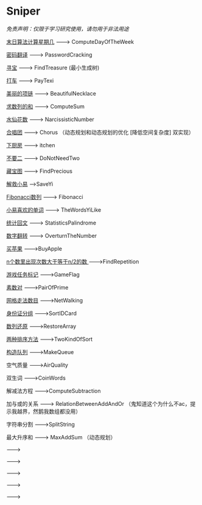 # Sniper

*免责声明：仅限于学习研究使用，请勿用于非法用途*

[末日算法计算星期几](http://www.sniper97.cn/index.php/category/other/other/doomsday)
---> ComputeDayOfTheWeek

[密码翻译](https://www.nowcoder.com/test/question/136de4a719954361a8e9e41c8c4ad855?pid=9439037&tid=14952974)
---> PasswordCracking

[寻宝](https://www.nowcoder.com/question/next?pid=9439037&qid=23650&tid=14952974)
---> FindTreasure (最小生成树)

[打车](https://www.nowcoder.com/question/next?pid=9439037&qid=23650&tid=14952974)
---> PayTexi

[美丽的项链](https://www.nowcoder.com/question/next?pid=9439037&qid=140939&tid=14952974)
---> BeautifulNecklace

[求数列的和](https://www.nowcoder.com/practice/02f23a209c0c4d2484e29b560c174de1?tpId=85&&tqId=29893&rp=1&ru=/activity/oj&qru=/ta/2017test/question-ranking)
---> ComputeSum

[水仙花数](https://www.nowcoder.com/practice/dc943274e8254a9eb074298fb2084703?tpId=85&tqId=29894&rp=1&ru=%2Factivity%2Foj&qru=%2Fta%2F2017test%2Fquestion-ranking)
---> NarcissisticNumber

[合唱团](https://www.nowcoder.com/practice/661c49118ca241909add3a11c96408c8?tpId=85&tqId=29830&tPage=1&rp=1&ru=/ta/2017test&qru=/ta/2017test/question-ranking)
---> Chorus  （动态规划和动态规划的优化 [降低空间复杂度] 双实现）

[下厨房](https://www.nowcoder.com/practice/ca5c9ba9ebac4fd5ae9ba46114b0f476?tpId=85&tqId=29832&tPage=1&rp=1&ru=/ta/2017test&qru=/ta/2017test/question-ranking)
---> itchen 

[不要二](https://www.nowcoder.com/practice/1183548cd48446b38da501e58d5944eb?tpId=85&tqId=29840&tPage=1&rp=1&ru=/ta/2017test&qru=/ta/2017test/question-ranking)
---> DoNotNeedTwo

[藏宝图](https://www.nowcoder.com/questionTerminal/74475ee28edb497c8aa4f8c370f08c30)
---> FindPrecious

[解救小易](https://www.nowcoder.com/questionTerminal/cd763d8541fc4243b8d3b967bb6d6b6a)
-->SaveYi

[Fibonacci数列](https://www.nowcoder.com/questionTerminal/18ecd0ecf5ef4fe9ba3f17f8d00d2d66?pos=11&orderByHotValue=1)
---> Fibonacci

[小易喜欢的单词](https://www.nowcoder.com/questionTerminal/ca7b8af83e2f4ec1af2f23d6733223b5?pos=11&orderByHotValue=1)
---> TheWordsYiLike

[统计回文](https://www.nowcoder.com/questionTerminal/9d1559511b3849deaa71b576fa7009dc)
---> StatisticsPalindrome

[数字翻转](https://www.nowcoder.com/questionTerminal/bc62febdd1034a73a62224affe8bddf2)
---> OverturnTheNumber

[买苹果](https://www.nowcoder.com/questionTerminal/61cfbb2e62104bc8aa3da5d44d38a6ef)
--->BuyApple

[n个数里出现次数大于等于n/2的数 ](https://www.nowcoder.com/questionTerminal/eac8c671a0c345b38aa0c07aba40097b)
--->FindRepetition

[游戏任务标记](https://www.nowcoder.com/questionTerminal/2f45f0ef94724e06a4173c91ef60781c)
--->GameFlag

[素数对](https://www.nowcoder.com/questionTerminal/c96d6acc025541ffb79c579688f8d003)
--->PairOfPrime

[网格走法数目](https://www.nowcoder.com/questionTerminal/e27b9fc9c0ec4a17a5064fb6f5ab13e4)
--->NetWalking

[身份证分组](https://www.nowcoder.com/questionTerminal/58766632a6cc45c0a1158fea2db91728)
--->SortIDCard

[数列还原](https://www.nowcoder.com/questionTerminal/b698e67a2f5b450a824527e82ed7495d)
--->RestoreArray

[两种排序方法](https://www.nowcoder.com/questionTerminal/839f681bf36c486fbcc5fcb977ffe432)
--->TwoKindOfSort

[构造队列](https://www.nowcoder.com/questionTerminal/657d09e2b3704574814089ba8566d98d)
--->MakeQueue

空气质量
--->AirQuality

双生词
--->CoinWords

解减法方程
--->ComputeSubtraction

加与或的关系
---> RelationBetweenAddAndOr （鬼知道这个为什么不ac，提示我越界，然鹅我数组都没用）

字符串分割
--->SplitString

最大升序和
---> MaxAddSum （动态规划）

[]()
--->

[]()
--->

[]()
--->

[]()
--->

[]()
--->



